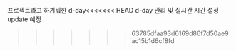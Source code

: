 프로젝트라고 하기뭐한 d-day<<<<<<< HEAD
d-day 관리 및 실시간 시간 설정 
update 예정 
>>>>>>> 63785dfaa93d6169d86f7d50ae9ac15b1d6cf8fd
